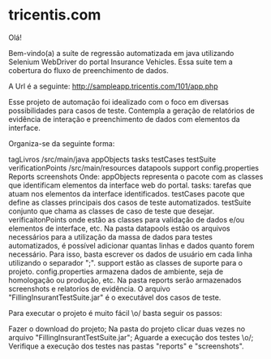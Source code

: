 ﻿# tricentis.com

Olá!

Bem-vindo(a) a suíte de regressão automatizada em java utilizando Selenium WebDriver do portal Insurance Vehicles. Essa suite tem a cobertura do fluxo de preenchimento de dados.

A Url é a seguinte: http://sampleapp.tricentis.com/101/app.php

Esse projeto de automação foi idealizado com o foco em diversas possibilidades para casos de teste. Contempla a geração de relatórios de evidência de interação e preenchimento de dados com elementos da interface.

Organiza-se da seguinte forma:

tagLivros
/src/main/java
appObjects
tasks
testCases
testSuite
verificationPoints
/src/main/resources
datapools
support
config.properties
Reports
screenshots
Onde: appObjects representa o pacote com as classes que identificam elementos da interface web do portal. tasks: tarefas que atuam nos elementos da interface identificados. testCases pacote que define as classes principais dos casos de teste automatizados. testSuite conjunto que chama as classes de caso de teste que desejar. verificaitonPoints onde estão as classes para validação de dados e/ou elementos de interface, etc. Na pasta datapools estão os arquivos necessários para a utilização da massa de dados para testes automatizados, é possível adicionar quantas linhas e dados quanto forem necessário. Para isso, basta escrever os dados de usuário em cada linha utilizando o separador ";". support estão as classes de suporte para o projeto. config.properties armazena dados de ambiente, seja de homologação ou produção, etc. Na pasta reports serão armazenados screenshots e relatorios de evidência. O arquivo "FillingInsurantTestSuite.jar" é o executável dos casos de teste.

Para executar o projeto é muito fácil \o/ basta seguir os passos:

Fazer o download do projeto;
Na pasta do projeto clicar duas vezes no arquivo "FillingInsurantTestSuite.jar";
Aguarde a execução dos testes \o/;
Verifique a execução dos testes nas pastas "reports" e "screenshots".